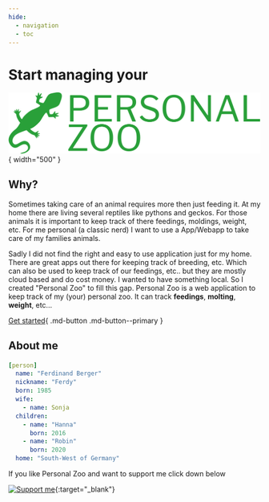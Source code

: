 ```yaml
---
hide:
  - navigation
  - toc
---
```

# Start managing your

![](img/logo-no-background.svg){ width="500" }

## Why?

Sometimes taking care of an animal requires more then just feeding it. At my home there are living several reptiles like pythons and geckos. For those animals it is important to keep track of there feedings, moldings, weight, etc. For me personal (a classic nerd) I want to use a App/Webapp to take care of my families animals.

Sadly I did not find the right and easy to use application just for my home. There are great apps out there for keeping track of breeding, etc. Which can also be used to keep track of our feedings, etc.. but they are mostly cloud based and do cost money. I wanted to have something local. So I created "Personal Zoo" to fill this gap. Personal Zoo is a web application to keep track of my (your) personal zoo. It can track **feedings**, **molting**, **weight**, etc...

[Get started](getting-started){ .md-button .md-button--primary }

## About me

```yaml
[person]
  name: "Ferdinand Berger"
  nickname: "Ferdy"
  born: 1985
  wife:
    - name: Sonja
  children:
    - name: "Hanna"
      born: 2016
    - name: "Robin"
      born: 2020
  home: "South-West of Germany"
```

If you like Personal Zoo and want to support me click down below

[![Support me](/img/kofi_bg_tag_white.png)](https://ko-fi.com/brazier85){:target="_blank"}

